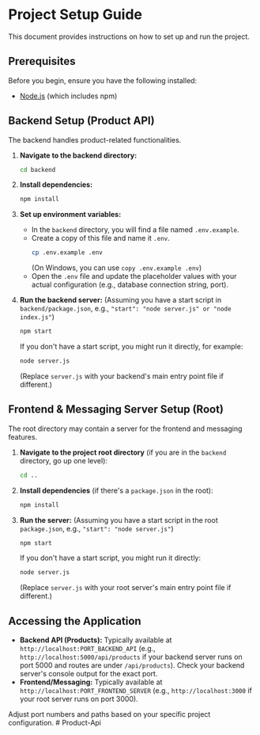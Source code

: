 # Project Setup Guide

This document provides instructions on how to set up and run the project.

## Prerequisites

Before you begin, ensure you have the following installed:
*   [Node.js](https://nodejs.org/) (which includes npm)

## Backend Setup (Product API)

The backend handles product-related functionalities.

1.  **Navigate to the backend directory:**
    ```bash
    cd backend
    ```

2.  **Install dependencies:**
    ```bash
    npm install
    ```

3.  **Set up environment variables:**
    *   In the `backend` directory, you will find a file named `.env.example`.
    *   Create a copy of this file and name it `.env`.
        ```bash
        cp .env.example .env
        ```
        (On Windows, you can use `copy .env.example .env`)
    *   Open the `.env` file and update the placeholder values with your actual configuration (e.g., database connection string, port).

4.  **Run the backend server:**
    (Assuming you have a start script in `backend/package.json`, e.g., `"start": "node server.js" or "node index.js"`)
    ```bash
    npm start
    ```
    If you don't have a start script, you might run it directly, for example:
    ```bash
    node server.js 
    ```
    (Replace `server.js` with your backend's main entry point file if different.)

## Frontend & Messaging Server Setup (Root)

The root directory may contain a server for the frontend and messaging features.

1.  **Navigate to the project root directory** (if you are in the `backend` directory, go up one level):
    ```bash
    cd .. 
    ```

2.  **Install dependencies** (if there's a `package.json` in the root):
    ```bash
    npm install
    ```

3.  **Run the server:**
    (Assuming you have a start script in the root `package.json`, e.g., `"start": "node server.js"`)
    ```bash
    npm start
    ```
    If you don't have a start script, you might run it directly:
    ```bash
    node server.js
    ```
    (Replace `server.js` with your root server's main entry point file if different.)

## Accessing the Application

*   **Backend API (Products):** Typically available at `http://localhost:PORT_BACKEND_API` (e.g., `http://localhost:5000/api/products` if your backend server runs on port 5000 and routes are under `/api/products`). Check your backend server's console output for the exact port.
*   **Frontend/Messaging:** Typically available at `http://localhost:PORT_FRONTEND_SERVER` (e.g., `http://localhost:3000` if your root server runs on port 3000).

Adjust port numbers and paths based on your specific project configuration.
#   P r o d u c t - A p i 
 
 
